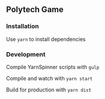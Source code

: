 ## Polytech Game

### Installation

Use `yarn` to install dependencies

### Development

Compile YarnSpinner scripts with `gulp`

Compile and watch with `yarn start`

Build for production with `yarn dist`

